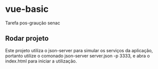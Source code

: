 # vue-basic
Tarefa pos-graução senac

## Rodar projeto
  Este projeto utiliza o json-server para simular os serviços da aplicação, portanto utilize o comonado json-server server.json -p 3333, e abra o index.html para iniciar a utilização.
